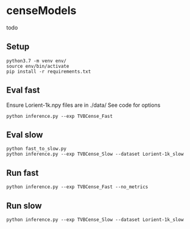 # censeModels
 todo
## Setup

    python3.7 -m venv env/
    source env/bin/activate
    pip install -r requirements.txt

## Eval fast

Ensure Lorient-1k.npy files are in ./data/
See code for options

    python inference.py --exp TVBCense_Fast

## Eval slow

    python fast_to_slow.py
    python inference.py --exp TVBCense_Slow --dataset Lorient-1k_slow

## Run fast

    python inference.py --exp TVBCense_Fast --no_metrics

## Run slow

    python inference.py --exp TVBCense_Slow --dataset Lorient-1k_slow
